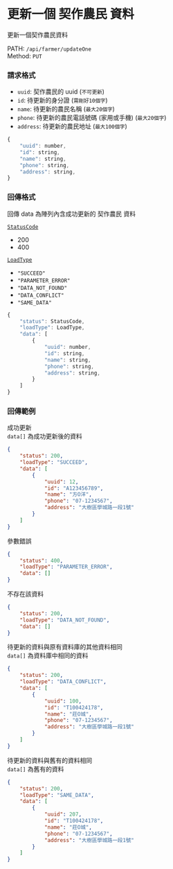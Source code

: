 # 更新一個 契作農民 資料

更新一個契作農民資料

PATH: `/api/farmer/updateOne`  
Method: `PUT`


### 請求格式
* `uuid`: 契作農民的 uuid (`不可更新`)
* `id`: 待更新的身分證 (`需剛好10個字`)
* `name`: 待更新的農民名稱 (`最大20個字`)
* `phone`: 待更新的農民電話號碼 (家用或手機) (`最大20個字`)
* `address`: 待更新的農民地址 (`最大100個字`)

```js
{
    "uuid": number,
    "id": string,
    "name": string,
    "phone": string,
    "address": string,
}
```

### 回傳格式

回傳 data 為陣列內含成功更新的 契作農民 資料  

[`StatusCode`](../types.md#statuscode)  
* 200
* 400

[`LoadType`](../types.md#loadtype)  
* `"SUCCEED"`
* `"PARAMETER_ERROR"`
* `"DATA_NOT_FOUND"`
* `"DATA_CONFLICT"`
* `"SAME_DATA"`

```js
{
    "status": StatusCode,
    "loadType": LoadType,
    "data": [
        {
            "uuid": number,
            "id": string,
            "name": string,
            "phone": string,
            "address": string,
        }
    ]
}
```

### 回傳範例
成功更新  
`data[]` 為成功更新後的資料  
```json
{
    "status": 200,
    "loadType": "SUCCEED",
    "data": [
        {
            "uuid": 12,
            "id": "A123456789",
            "name": "方O洋",
            "phone": "07-1234567",
            "address": "大樹區學城路一段1號"
        }
    ]
}
```

參數錯誤
```json
{
    "status": 400,
    "loadType": "PARAMETER_ERROR",
    "data": []
}
```

不存在該資料
```json
{
    "status": 200,
    "loadType": "DATA_NOT_FOUND",
    "data": []
}
```

待更新的資料與原有資料庫的其他資料相同  
`data[]` 為資料庫中相同的資料
```json
{
    "status": 200,
    "loadType": "DATA_CONFLICT",
    "data": [
        {
            "uuid": 100,
            "id": "T100424178",
            "name": "莊O城",
            "phone": "07-1234567",
            "address": "大樹區學城路一段1號"
        }
    ]
}
```

待更新的資料與舊有的資料相同  
`data[]` 為舊有的資料
```json
{
    "status": 200,
    "loadType": "SAME_DATA",
    "data": [
        {
            "uuid": 207,
            "id": "T100424178",
            "name": "莊O城",
            "phone": "07-1234567",
            "address": "大樹區學城路一段1號"
        }
    ]
}
```